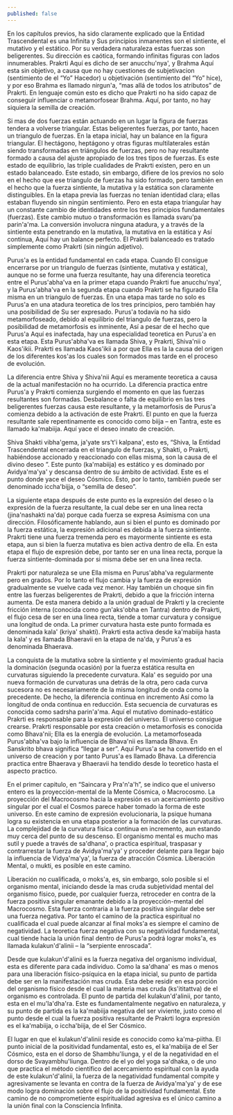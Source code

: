 ```yaml
---
published: false
---
```


En los capítulos previos, ha sido claramente explicado que la Entidad Trascendental es una Infinita y Sus principios inmanentes son el sintiente, el mutativo y el estático. Por su verdadera naturaleza estas fuerzas son beligerentes. Su dirección es caótica, formando infinitas figuras con lados innumerables. Prakrti Aquí es dicho de ser anucchu'nya', y Brahma Aquí esta sin objetivo, a causa que no hay cuestiones de subjetivacion (sentimiento de el “Yo” Hacedor) u objetivación (sentimiento del “Yo” hice), y por eso Brahma es llamado nirgun'a, “mas allá de todos los atributos” de Prakrti. En lenguaje común esto es dicho que Prakrti no ha sido capaz de conseguir influenciar o metamorfosear Brahma. Aquí, por tanto, no hay siquiera la semilla de creación.

Si mas de dos fuerzas están actuando en un lugar la figura de fuerzas tendera a volverse triangular. Estas beligerentes fuerzas, por tanto, hacen un triangulo de fuerzas. En la etapa inicial, hay un balance en la figura triangular. El hectágono, heptágono y otras figuras multilaterales están siendo transformadas en triángulos de fuerzas, pero no hay resultante formado a causa del ajuste apropiado de los tres tipos de fuerzas. Es este estado de equilibrio, las triple cualidades de Prakrti existen, pero en un estado balanceado. Este estado, sin embargo, difiere de los previos no solo en el hecho que ese triangulo de fuerzas ha sido formado, pero también en el hecho que la fuerza sintiente, la mutativa y la estática son claramente distinguibles. En la etapa previa las fuerzas no tenían identidad clara; ellas estaban fluyendo sin ningún sentimiento. Pero en esta etapa triangular hay un constante cambio de identidades entre los tres principios fundamentales (fuerzas). Este cambio mutuo o transformación es llamada svaru'pa parin'a'ma. La conversión involucra ninguna atadura, y a través de la sintiente esta penetrando en la mutativa, la mutativa en la estática y Así continua, Aquí hay un balance perfecto. El Prakrti balanceado es tratado simplemente como Prakrti (sin ningún adjetivo).

Purus'a es la entidad fundamental en cada etapa. Cuando El consigue encerrarse por un triangulo de fuerzas (sintiente, mutativa y estática), aunque no se forme una fuerza resultante, hay una diferencia teoretica entre el Purus'abha'va en la primer etapa cuando Prakrti fue anucchu'nya', y la Purus'abha'va en la segunda etapa cuando Prakrti se ha figurado Ella misma en un triangulo de fuerzas. En una etapa mas tarde no solo es Purus'a en una atadura teoretica de los tres principios, pero también hay una posibilidad de Su ser expresado. Purus'a todavía no ha sido metamorfoseado, debido al equilibrio del triangulo de fuerzas, pero la posibilidad de metamorfosis es inminente, Así a pesar de el hecho que  Purus'a Aquí es inafectada, hay una especialidad teoretica en Purus'a en esta etapa. Esta Purus'abha'va es llamada Shiva, y Prakrti, Shiva'nii o Kaos'ikii. Prakrti es llamada Kaos'ikii a por que Ella es la la causa del origen de los diferentes kos'as los cuales son formados mas tarde en el proceso de evolución.

La diferencia entre Shiva y Shiva'nii Aquí es meramente teoretica a causa de la actual manifestación no ha ocurrido. La diferencia practica entre Purus'a y Prakrti comienza surgiendo el momento en que las fuerzas resultantes son formadas. Desbalance o falta de equilibrio en las tres beligerentes fuerzas causa este resultante, y la metamorfosis de Purus'a comienza debido a la activación de este Prakrti. El punto en que la fuerza resultante sale repentinamente es conocido como biija – en Tantra, este es llamado ka'mabiija. Aquí yace el deseo innato de creación.

Shiva Shakti vibha'gema, ja'yate srs't'i kalpana', esto es, “Shiva, la Entidad Trascendental encerrada en el triangulo de fuerzas, y Shakti, o Prakrti, habiéndose accionado y reaccionado con ellas misma, son la causa de el divino deseo ”. Este punto (ka'mabiija) es estático y es dominado por Avidya'ma'ya' y descansa dentro de su ámbito de actividad. Este es el punto donde yace el deseo Cósmico. Esto, por lo tanto, también puede ser denominado iccha'bijja, o “semilla de deseo”.

La siguiente etapa después de este punto es la expresión del deseo o la expresión de la fuerza resultante, la cual debe ser en una linea recta (jina'nashakti na'da) porque cada fuerza se expresa Asímisma con una dirección. Filosóficamente hablando, aun si bien el punto es dominado por la fuerza estática, la expresión adicional es debida a la fuerza sintiente. Prakrti tiene una fuerza tremenda pero es mayormente sintiente es esta etapa, aun si bien la fuerza mutativa es bien activa dentro de ella. En esta etapa el flujo de expresión debe, por tanto ser en una linea recta, porque la fuerza sintiente-dominada por si misma debe ser en una linea recta.

Prakrti por naturaleza se une Ella misma en Purus'abha'va regularmente pero en grados. Por lo tanto el flujo cambia y la fuerza de expresión gradualmente se vuelve cada vez menor. Hay también un choque sin fin entre las fuerzas beligerentes de Prakrti, debido a que la fricción interna aumenta. De esta manera debido a la unión gradual de Prakrti y la creciente fricción interna (conocida como  gun'aks'obha en Tantra) dentro de Prakrti, el flujo cesa de ser en una linea recta, tiende a tomar curvatura y consigue una longitud de onda. La primer curvatura hasta este punto formada es denominada kala' (kriya' shakti). Prakrti esta activa desde ka'mabiija hasta la kala' y es llamada Bhaeravii en la etapa de na'da, y Purus'a es denominada Bhaerava.

La conquista de la mutativa sobre la sintiente y el movimiento gradual hacia la dominación (segunda ocasión) por la fuerza estática resulta en curvaturas siguiendo la precedente curvatura. Kala' es seguido por una nueva formación de curvaturas una detrás de la otra, pero cada curva sucesora no es necesariamente de la misma longitud de onda como la precedente. De hecho, la diferencia continua en incremento Así como la longitud de onda continua en reducción. Esta secuencia de curvaturas es conocida como sadrsha parin'a'ma. Aquí el mutativo dominado-estático Prakrti es responsable para la expresión del universo. El universo consigue crearse. Prakrti responsable por esta creación o metamorfosis es conocida como Bhava'nii; Ella es la energía de evolución. La metamorfoseada Purus'abha'va bajo la influencia de Bhava'nii es llamada Bhava. En Sanskrito bhava significa “llegar a ser”. Aquí Purus'a se ha convertido en el universo de creación y por tanto Purus'a es llamado Bhava. La diferencia practica entre Bhaerava y Bhaeravii ha tendido desde lo teoretico hasta el aspecto practico.

En el primer capitulo, en “Saincara y Pra'n'a'h”, se indico que el universo entero es la proyección-mental de la Mente Cósmica, o Macrocosmo. La proyección del Macrocosmo hacia la expresión es un acercamiento positivo singular por el cual el Cosmos parece haber tomado la forma de este universo. En este camino de expresión evolucionaria, la psique humana logra su existencia en una etapa posterior a la formación de las curvaturas. La complejidad de la curvatura física continua en incremento, aun estando muy cerca del punto de su descenso. El organismo mental es mucho mas sutil y puede a través de sa'dhana', o practica espiritual, traspasar y contrarrestar la fuerza de Avidya'ma'ya' y proceder delante para llegar bajo la influencia de Vidya'ma'ya', la fuerza de atracción Cósmica. Liberación Mental, o mukti, es posible en este camino.

Liberación no cualificada, o moks'a, es, sin embargo, solo posible si el organismo mental, iniciando desde la mas cruda subjetividad mental del organismo físico, puede, por cualquier fuerza, retroceder en contra de la fuerza positiva singular emanante debido a la proyección-mental del Macrocosmo. Esta fuerza contraria a la fuerza positiva singular debe ser una fuerza negativa. Por tanto el camino de la practica espiritual no cualificada el cual puede alcanzar al final moks'a es siempre el camino de negatividad. La teoretica fuerza negativa con su negatividad fundamental, cual tiende hacia la unión final dentro de Purus'a podrá lograr moks'a, es llamada kulakun'd'alinii – la “serpiente enroscada”.

Desde que kulakun'd'alinii es la fuerza negativa del organismo individual, esta es diferente para cada individuo. Como la sa'dhana' es mas o menos para una liberación físico-psíquica en la etapa inicial, su punto de partida debe ser en la manifestación mas cruda. Esta debe residir en esa porción del organismo físico desde el cual la materia mas cruda (ks'ititattva) de el organismo es controlada. El punto de partida del kulakun'd'alinii, por tanto, esta en el mu'la'dha'ra. Este es fundamentalmente negativo en naturaleza, y su punto de partida es la ka'mabiija negativa del ser viviente, justo como el punto desde el cual la fuerza positiva resultante de Prakrti logra expresión es el ka'mabiija, o iccha'biija, de el Ser Cósmico.

El lugar en que el kulakun'd'alinii reside es conocido como ka'ma-piitha. El punto inicial de la positividad fundamental, esto es, el ka'mabiija de el Ser Cósmico, esta en el dorso de Shambhu'liunga, y el de la negatividad en el dorso de Svayambhu'liunga. Dentro de el yo del yoga sa'dhaka, o de uno que practica el método científico del acercamiento espiritual con la ayuda de este kulakun'd'alinii, la fuerza de la negatividad fundamental compite y agresivamente se levanta en contra de la fuerza de  Avidya'ma'ya' y de ese modo logra dominación sobre el flujo de la positividad fundamental. Este camino de no comprometiente espiritualidad agresiva es el único camino a la unión final con la Consciencia Infinita.
